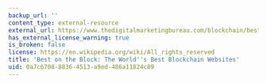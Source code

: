 ```yaml
---
backup_url: ''
content_type: external-resource
external_url: https://www.thedigitalmarketingbureau.com/blockchain/best-blockchain-news-sites
has_external_license_warning: true
is_broken: false
license: https://en.wikipedia.org/wiki/All_rights_reserved
title: 'Best on the Block: The World''s Best Blockchain Websites'
uid: 0a7c6708-8836-4513-a9ed-486a11824c89
---
```

